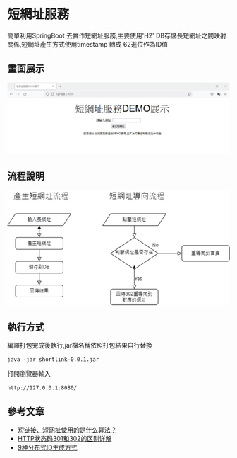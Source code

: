 # 短網址服務
簡單利用SpringBoot 去實作短網址服務,主要使用'H2' DB存儲長短網址之間映射關係,短網址產生方式使用timestamp 轉成 62進位作為ID值

## 畫面展示
<img src="doc/demo.gif" >

## 流程說明
<img src="doc/flow_chart.png" >

## 執行方式

編譯打包完成後執行,jar檔名稱依照打包結果自行替換

```shell
java -jar shortlink-0.0.1.jar
```

打開瀏覽器輸入

```shell
http://127.0.0.1:8080/
```


## 參考文章
* [短链接、短网址使用的是什么算法？](https://www.zhihu.com/question/20103344/answer/573638467)
* [HTTP状态码301和302的区别详解](https://blog.csdn.net/qq_43968080/article/details/107355758)
* [9种分布式ID生成方式](https://zhuanlan.zhihu.com/p/107939861)